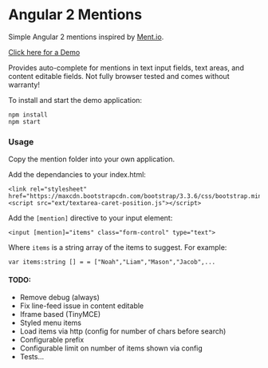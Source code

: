 # Angular 2 Mentions

Simple Angular 2 mentions inspired by [Ment.io](https://github.com/jeff-collins/ment.io).

[Click here for a Demo](http://dmacfarlane.github.io/ng2-mentions/)

Provides auto-complete for mentions in text input fields, text areas,
and content editable fields. Not fully browser tested and comes without warranty!

To install and start the demo application:

    npm install
    npm start

### Usage

Copy the mention folder into your own application.

Add the dependancies to your index.html:

    <link rel="stylesheet" href="https://maxcdn.bootstrapcdn.com/bootstrap/3.3.6/css/bootstrap.min.css">
    <script src="ext/textarea-caret-position.js"></script>

Add the `[mention]` directive to your input element:

    <input [mention]="items" class="form-control" type="text">

Where `items` is a string array of the items to suggest. For example:

    var items:string [] = = ["Noah","Liam","Mason","Jacob",...

#### TODO:

- Remove debug (always)
- Fix line-feed issue in content editable
- Iframe based (TinyMCE)
- Styled menu items
- Load items via http (config for number of chars before search)
- Configurable prefix
- Configurable limit on number of items shown via config
- Tests...
